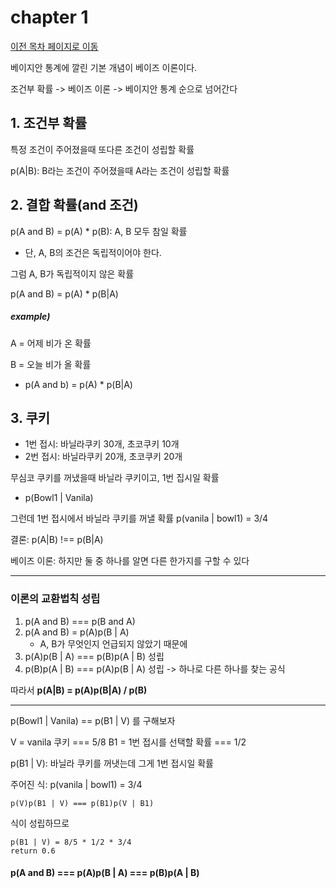 # chapter 1


[이전 목차 페이지로 이동](./README.md)

베이지안 통계에 깔린 기본 개념이 베이즈 이론이다.

조건부 확률 -> 베이즈 이론 -> 베이지안 통계 순으로 넘어간다


## 1. 조건부 확률

특정 조건이 주어졌을때 또다른 조건이 성립할 확률

p(A|B): B라는 조건이 주어졌을때 A라는 조건이 성립할 확률

## 2. 결합 확률(and 조건)

p(A and B) = p(A) * p(B): A, B 모두 참일 확률 

- 단, A, B의 조건은 독립적이어야 한다.


그럼 A, B가 독립적이지 않은 확률

p(A and B) = p(A) * p(B|A)


##### example) 
A = 어제 비가 온 확률

B = 오늘 비가 올 확률

- p(A and b) = p(A) * p(B|A)

## 3. 쿠키

- 1번 접시: 바닐라쿠키 30개, 초코쿠키 10개
- 2번 접시: 바닐라쿠키 20개, 초코쿠키 20개

무심코 쿠키를 꺼냈을때 바닐라 쿠키이고, 1번 집시일 확률

- p(Bowl1 | Vanila)

그런데 1번 접시에서 바닐라 쿠키를 꺼낼 확률 p(vanila | bowl1) = 3/4


결론: p(A|B) !== p(B|A)

베이즈 이론: 하지만 둘 중 하나를 알면 다른 한가지를 구할 수 있다


------------

### 이론의 교환법칙 성립

1. p(A and B) === p(B and A)
2. p(A and B) = p(A)p(B | A)
    - A, B가 무엇인지 언급되지 않았기 때문에
3. p(A)p(B | A) === p(B)p(A | B) 성립
4. p(B)p(A | B) === p(A)p(B | A) 성립 -> 하나로 다른 하나를 찾는 공식

따라서 **p(A|B) = p(A)p(B|A) / p(B)**


-----------

p(Bowl1 | Vanila) == p(B1 | V) 를 구해보자

V = vanila 쿠키 === 5/8
B1 = 1번 접시를 선택할 확률 === 1/2

p(B1 | V): 바닐라 쿠키를 꺼냇는데 그게 1번 접시일 확률

주어진 식: p(vanila | bowl1) = 3/4

```
p(V)p(B1 | V) === p(B1)p(V | B1)
``` 

식이 성립하므로
```
p(B1 | V) = 8/5 * 1/2 * 3/4
return 0.6
```

#### p(A and B) === p(A)p(B | A) === p(B)p(A | B)
